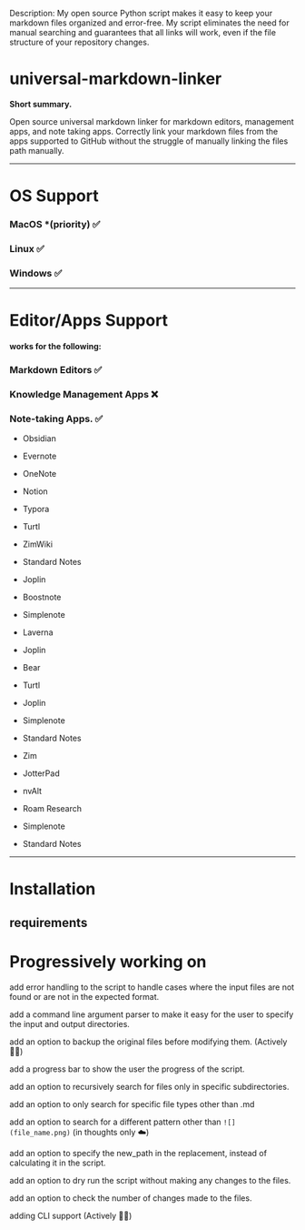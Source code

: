 


Description:
My open source Python script makes it easy to keep your markdown files organized and error-free. My script eliminates the need for manual searching and guarantees that all links will work, even if the file structure of your repository changes.













# universal-markdown-linker

  

**Short summary.**

Open source universal markdown linker for markdown editors, management apps, and note taking apps. Correctly link your markdown files from the apps supported to GitHub without the struggle of manually linking the files path manually.

  

---

# OS Support

  

### MacOS *(priority) ✅

### Linux ✅

### Windows ✅

  

---

  

# Editor/Apps Support

  

#### works for the following:

### Markdown Editors ✅

### Knowledge Management Apps ❌

### Note-taking Apps. ✅

  

- Obsidian

- Evernote

- OneNote

- Notion

- Typora

- Turtl

- ZimWiki

- Standard Notes

- Joplin

- Boostnote

- Simplenote

- Laverna

- Joplin

- Bear

- Turtl

- Joplin

- Simplenote

- Standard Notes

- Zim

- JotterPad

- nvAlt

- Roam Research

- Simplenote

- Standard Notes

  
  

---

# Installation

  

## requirements

  
  
  
  

# Progressively working on

  

add error handling to the script to handle cases where the input files are not found or are not in the expected format.

add a command line argument parser to make it easy for the user to specify the input and output directories.

add an option to backup the original files before modifying them. (Actively 👨‍💻)

add a progress bar to show the user the progress of the script.

add an option to recursively search for files only in specific subdirectories.

add an option to only search for specific file types other than .md

add an option to search for a different pattern other than `![](file_name.png)` (in thoughts only ☁️)

add an option to specify the new_path in the replacement, instead of calculating it in the script.

add an option to dry run the script without making any changes to the files.

add an option to check the number of changes made to the files.

adding CLI support (Actively 👨‍💻)